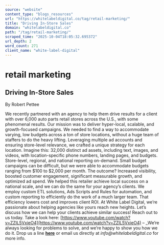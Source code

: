 ```yaml
---
source: "website"
content_type: "blogs_resources"
url: "https://whitelabeldigital.co/tag/retail-marketing/"
title: "Driving In-Store Sales"
domain: "whitelabeldigital.co"
path: "/tag/retail-marketing/"
scraped_time: "2025-10-04T18:05:32.695372"
url_depth: 2
word_count: 271
client_name: "white-label-digital"
---
```


# retail marketing

## Driving In-Store Sales

By Robert Pettee

We recently partnered with an agency to help them drive results for a client with over 6,000 auto parts retail stores across the U.S., with some phenomenal results. Our mission was to deliver hyper-local, scalable, and growth-focused campaigns. We needed to find a way to accommodate varying, low budgets across a ton of store locations, without a huge team of staffers to do the heavy lifting. Leveraging multiple ad accounts and ensuring store-level relevance, we crafted a unique strategy for each location. Imagine this: 32,000 distinct ad assets, including text, images, and videos, with location-specific phone numbers, landing pages, and budgets. Store-level, regional, and national reporting on-demand. Small budget campaigns can be difficult, but we were able to accommodate budgets ranging from $100 to $2,000 per month. The outcome? Increased visibility, boosted customer engagement, significant measurable growth, and optimized ad spend. We helped this retailer achieve local success on a national scale, and we can do the same for your agency’s clients. We employ custom ETL solutions, Ads Scripts and Rules for automation, and custom reporting to efficiently do the work of a much larger team. That efficiency lowers cost and improves client ROI. At White Label Digital, we’re passionate about helping agencies like yours reach new heights. Let’s discuss how we can help your clients achieve similar success! Reach out to us today. Take a look here: [https://www.youtube.com/watch?v=ZZIL5VxieO4](https://www.youtube.com/watch?v=ZZIL5VxieO4) – _We’re always looking for problems to solve, and we’re happy to show you how we do it. Drop us a line [**here**](https://whitelabeldigital.co/contact/) or email us directly at _info@whitelabeldigital.co_ for more info.